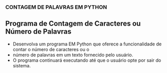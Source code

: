 ### CONTAGEM DE PALAVRAS EM PYTHON

## Programa de Contagem de Caracteres ou Número de Palavras
- Desenvolva um programa EM Python que oferece a funcionalidade de contar o número de caracteres ou o 
- número de palavras em um texto fornecido pelo usuário. 
- O programa continuará executando até que o usuário opte por sair do sistema.
